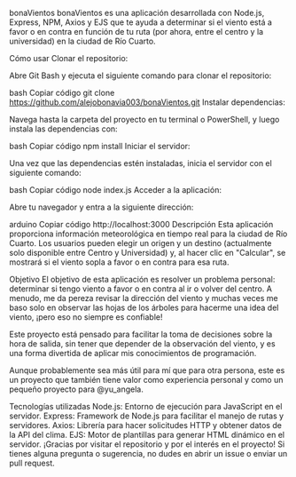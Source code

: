 
bonaVientos
bonaVientos es una aplicación desarrollada con Node.js, Express, NPM, Axios y EJS que te ayuda a determinar si el viento está a favor o en contra en función de tu ruta (por ahora, entre el centro y la universidad) en la ciudad de Río Cuarto.

Cómo usar
Clonar el repositorio:

Abre Git Bash y ejecuta el siguiente comando para clonar el repositorio:

bash
Copiar código
git clone https://github.com/alejobonavia003/bonaVientos.git
Instalar dependencias:

Navega hasta la carpeta del proyecto en tu terminal o PowerShell, y luego instala las dependencias con:

bash
Copiar código
npm install
Iniciar el servidor:

Una vez que las dependencias estén instaladas, inicia el servidor con el siguiente comando:

bash
Copiar código
node index.js
Acceder a la aplicación:

Abre tu navegador y entra a la siguiente dirección:

arduino
Copiar código
http://localhost:3000
Descripción
Esta aplicación proporciona información meteorológica en tiempo real para la ciudad de Río Cuarto. Los usuarios pueden elegir un origen y un destino (actualmente solo disponible entre Centro y Universidad) y, al hacer clic en "Calcular", se mostrará si el viento sopla a favor o en contra para esa ruta.

Objetivo
El objetivo de esta aplicación es resolver un problema personal: determinar si tengo viento a favor o en contra al ir o volver del centro. A menudo, me da pereza revisar la dirección del viento y muchas veces me baso solo en observar las hojas de los árboles para hacerme una idea del viento, ¡pero eso no siempre es confiable!

Este proyecto está pensado para facilitar la toma de decisiones sobre la hora de salida, sin tener que depender de la observación del viento, y es una forma divertida de aplicar mis conocimientos de programación.

Aunque probablemente sea más útil para mí que para otra persona, este es un proyecto que también tiene valor como experiencia personal y como un pequeño proyecto para @yu_angela.

Tecnologías utilizadas
Node.js: Entorno de ejecución para JavaScript en el servidor.
Express: Framework de Node.js para facilitar el manejo de rutas y servidores.
Axios: Librería para hacer solicitudes HTTP y obtener datos de la API del clima.
EJS: Motor de plantillas para generar HTML dinámico en el servidor.
¡Gracias por visitar el repositorio y por el interés en el proyecto! Si tienes alguna pregunta o sugerencia, no dudes en abrir un issue o enviar un pull request.